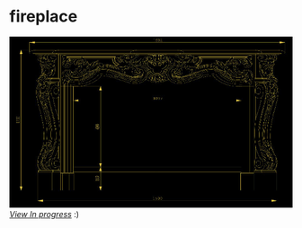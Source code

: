 # fireplace

![pic](https://github.com/fire888/fireplace/blob/master/maps/screenshot.jpg)  
[*View In progress*](http://js.otrisovano.ru/tests/180322fireplace/01/) :)
